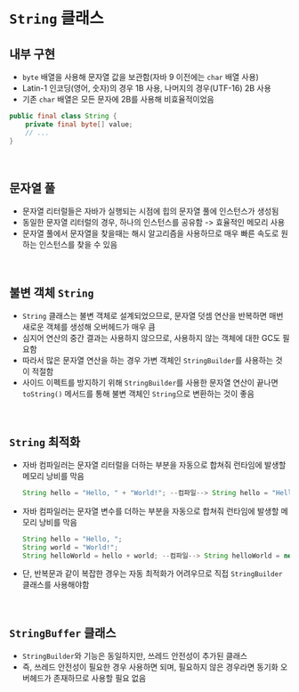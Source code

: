 # `String` 클래스

## 내부 구현

- `byte` 배열을 사용해 문자열 값을 보관함(자바 9 이전에는 `char` 배열 사용)
- Latin-1 인코딩(영어, 숫자)의 경우 1B 사용, 나머지의 경우(UTF-16) 2B 사용
- 기존 `char` 배열은 모든 문자에 2B를 사용해 비효율적이었음

```java
public final class String {
    private final byte[] value;
    // ...
}
```

<br>

## 문자열 풀

- 문자열 리터럴들은 자바가 실행되는 시점에 힙의 문자열 풀에 인스턴스가 생성됨
- 동일한 문자열 리터럴의 경우, 하나의 인스턴스를 공유함 -> 효율적인 메모리 사용
- 문자열 풀에서 문자열을 찾을때는 해시 알고리즘을 사용하므로 매우 빠른 속도로 원하는 인스턴스를 찾을 수 있음

<br>

## 불변 객체 `String`

- `String` 클래스는 불변 객체로 설계되었으므로, 문자열 덧셈 연산을 반복하면 매번 새로운 객체를 생성해 오버헤드가 매우 큼
- 심지어 연산의 중간 결과는 사용하지 않으므로, 사용하지 않는 객체에 대한 GC도 필요함
- 따라서 많은 문자열 연산을 하는 경우 가변 객체인 `StringBuilder`를 사용하는 것이 적절함
- 사이드 이펙트를 방지하기 위해 `StringBuilder`를 사용한 문자열 연산이 끝나면 `toString()` 메서드를 통해 불변 객체인 `String`으로 변환하는 것이 좋음

<br>

## `String` 최적화

- 자바 컴파일러는 문자열 리터럴을 더하는 부분을 자동으로 합쳐줘 런타임에 발생할 메모리 낭비를 막음
  ```java
  String hello = "Hello, " + "World!"; --컴파일--> String hello = "Hello, World!";
  ```

- 자바 컴파일러는 문자열 변수를 더하는 부분을 자동으로 합쳐줘 런타임에 발생할 메모리 낭비를 막음
  ```java
  String hello = "Hello, ";
  String world = "World!";
  String helloWorld = hello + world; --컴파일--> String helloWorld = new StringBuilder().append(hello).append(world).toString();
  ```

- 단, 반복문과 같이 복잡한 경우는 자동 최적화가 어려우므로 직접 `StringBuilder` 클래스를 사용해야함

<br>

## `StringBuffer` 클래스

- `StringBuilder`와 기능은 동일하지만, 쓰레드 안전성이 추가된 클래스
- 즉, 쓰레드 안전성이 필요한 경우 사용하면 되며, 필요하지 않은 경우라면 동기화 오버헤드가 존재하므로 사용할 필요 없음